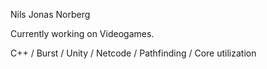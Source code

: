 Nils Jonas Norberg

Currently working on Videogames.

C++ / Burst / Unity / Netcode / Pathfinding / Core utilization
